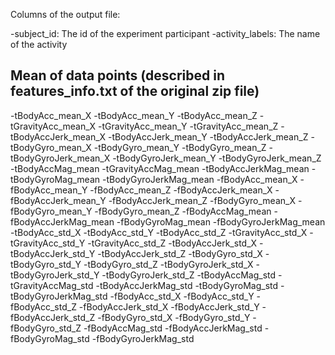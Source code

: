 Columns of the output file:

-subject_id: The id of the experiment participant
-activity_labels: The name of the activity

## Mean of data points (described in features_info.txt of the original zip file) ##

-tBodyAcc_mean_X
-tBodyAcc_mean_Y
-tBodyAcc_mean_Z
-tGravityAcc_mean_X
-tGravityAcc_mean_Y
-tGravityAcc_mean_Z
-tBodyAccJerk_mean_X
-tBodyAccJerk_mean_Y
-tBodyAccJerk_mean_Z
-tBodyGyro_mean_X
-tBodyGyro_mean_Y
-tBodyGyro_mean_Z
-tBodyGyroJerk_mean_X
-tBodyGyroJerk_mean_Y
-tBodyGyroJerk_mean_Z
-tBodyAccMag_mean
-tGravityAccMag_mean
-tBodyAccJerkMag_mean
-tBodyGyroMag_mean
-tBodyGyroJerkMag_mean
-fBodyAcc_mean_X
-fBodyAcc_mean_Y
-fBodyAcc_mean_Z
-fBodyAccJerk_mean_X
-fBodyAccJerk_mean_Y
-fBodyAccJerk_mean_Z
-fBodyGyro_mean_X
-fBodyGyro_mean_Y
-fBodyGyro_mean_Z
-fBodyAccMag_mean
-fBodyAccJerkMag_mean
-fBodyGyroMag_mean
-fBodyGyroJerkMag_mean
-tBodyAcc_std_X
-tBodyAcc_std_Y
-tBodyAcc_std_Z
-tGravityAcc_std_X
-tGravityAcc_std_Y
-tGravityAcc_std_Z
-tBodyAccJerk_std_X
-tBodyAccJerk_std_Y
-tBodyAccJerk_std_Z
-tBodyGyro_std_X
-tBodyGyro_std_Y
-tBodyGyro_std_Z
-tBodyGyroJerk_std_X
-tBodyGyroJerk_std_Y
-tBodyGyroJerk_std_Z
-tBodyAccMag_std
-tGravityAccMag_std
-tBodyAccJerkMag_std
-tBodyGyroMag_std
-tBodyGyroJerkMag_std
-fBodyAcc_std_X
-fBodyAcc_std_Y
-fBodyAcc_std_Z
-fBodyAccJerk_std_X
-fBodyAccJerk_std_Y
-fBodyAccJerk_std_Z
-fBodyGyro_std_X
-fBodyGyro_std_Y
-fBodyGyro_std_Z
-fBodyAccMag_std
-fBodyAccJerkMag_std
-fBodyGyroMag_std
-fBodyGyroJerkMag_std
